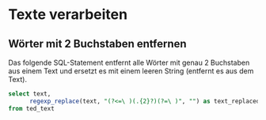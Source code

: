 # Texte verarbeiten

## Wörter mit 2 Buchstaben entfernen

Das folgende SQL-Statement entfernt alle Wörter mit genau 2 Buchstaben aus einem Text und ersetzt es mit einem leeren String \(entfernt es aus dem Text\).

```sql
select text, 
      regexp_replace(text, "(?<=\ )(.{2}?)(?=\ )", "") as text_replaced
from ted_text
```

